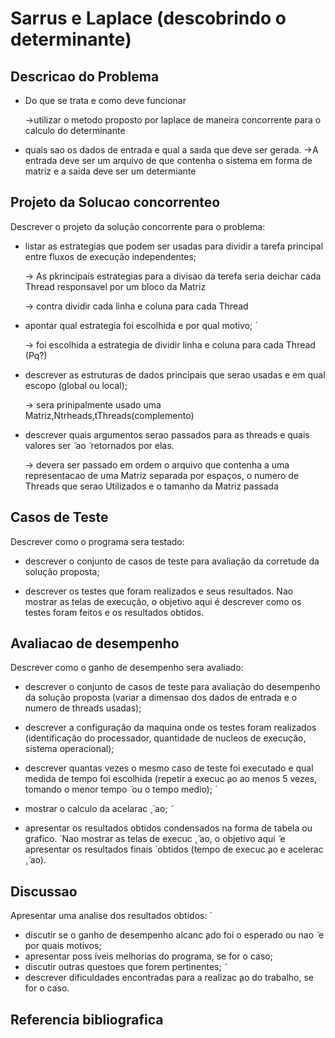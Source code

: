 # Sarrus e Laplace (descobrindo o determinante)

## Descricao do Problema
*  Do que se trata e como deve funcionar
    
    ->utilizar o metodo proposto por laplace de maneira concorrente
    para o calculo do determinante

* quais sao os dados de entrada e qual a saıda que deve ser gerada.
    ->A entrada deve ser um arquivo de que contenha o sistema em forma de 
    matriz e a saida deve ser um determiante

## Projeto da Solucao concorrenteo

Descrever o projeto da solução concorrente para o problema:

* listar as estrategias que podem ser usadas para dividir a tarefa principal entre 
 fluxos de execução independentes;

    -> As pkrincipais estrategias para a divisao da terefa seria deichar 
    cada Thread responsavel por um bloco da Matriz 

    -> contra dividir cada linha e coluna para cada Thread

* apontar qual estrategia foi escolhida e por qual motivo;  ́

    -> foi escolhida a estrategia de dividir linha e coluna para 
    cada Thread (Pq?)

* descrever as estruturas de dados principais que serao usadas e em qual escopo 
(global ou local);

    -> sera prinipalmente usado uma Matriz,Ntrheads,tThreads(complemento)

* descrever quais argumentos serao passados para as threads e quais valores ser  ̃ ao ̃
retornados por elas.

    -> devera ser passado em ordem o arquivo que contenha a uma representacao de uma Matriz 
    separada por espaços, o numero de Threads que serao Utilizados e o tamanho da Matriz passada 


## Casos de Teste
Descrever como o programa sera testado:
* descrever o conjunto de casos de teste para avaliação da corretude da solução
proposta;

* descrever os testes que foram realizados e seus resultados.
Nao mostrar as telas de execução, o objetivo aqui é descrever como os testes foram
feitos e os resultados obtidos.
## Avaliacao de desempenho
Descrever como o ganho de desempenho sera avaliado:
* descrever o conjunto de casos de teste para avaliação do desempenho da solução
proposta (variar a dimensao dos dados de entrada e o numero de threads usadas);

* descrever a configuração da maquina onde os testes foram realizados (identificação
do processador, quantidade de nucleos de execução, sistema operacional);

* descrever quantas vezes o mesmo caso de teste foi executado e qual medida de
tempo foi escolhida (repetir a execuc ̧ao ao menos 5 vezes, tomando o menor tempo  ̃
ou o tempo medio);  ́

* mostrar o calculo da acelarac ̧  ́ ao;  ̃

* apresentar os resultados obtidos condensados na forma de tabela ou grafico.  ́
Nao mostrar as telas de execuc ̧  ̃ ao, o objetivo aqui  ̃ e apresentar os resultados finais  ́
obtidos (tempo de execuc ̧ao e acelerac ̧  ̃ ao).
## Discussao
Apresentar uma analise dos resultados obtidos:  ́
* discutir se o ganho de desempenho alcanc ̧ado foi o esperado ou nao ̃ e por quais
motivos;
* apresentar poss ́ıveis melhorias do programa, se for o caso;
* discutir outras questoes que forem pertinentes;  ̃
* descrever dificuldades encontradas para a realizac ̧ao do trabalho, se for o caso.
## Referencia bibliografica

